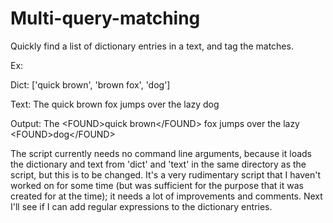 # Multi-query-matching
Quickly find a list of dictionary entries in a text, and tag the matches.

Ex:

Dict: ['quick brown', 'brown fox', 'dog']

Text: The quick brown fox jumps over the lazy dog

Output: The \<FOUND\>quick brown\</FOUND\> fox jumps over the lazy \<FOUND\>dog\</FOUND\>

The script currently needs no command line arguments, because it loads the dictionary and text from 'dict' and 'text' in the same directory as the script, but this is to be changed. It's a very rudimentary script that I haven't worked on for some time (but was sufficient for the purpose that it was created for at the time); it needs a lot of improvements and comments. Next I'll see if I can add regular expressions to the dictionary entries.
